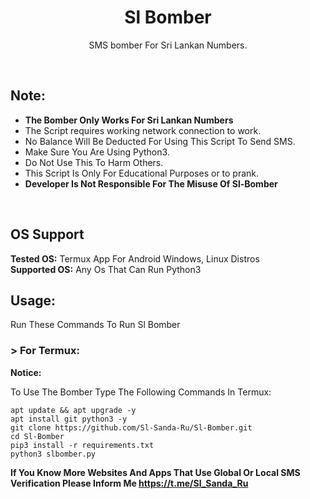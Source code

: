 <h1 align="center">Sl Bomber</h1>
<p align="center">SMS bomber For Sri Lankan Numbers.</p><br>

## Note:
- **The Bomber Only Works For Sri Lankan Numbers**
- The Script requires working network connection to work.
- No Balance Will Be Deducted For Using This Script To Send SMS.
- Make Sure You Are Using Python3.
- Do Not Use This To Harm Others.
- This Script Is Only For Educational Purposes or to prank.
- **Developer Is Not Responsible For The Misuse Of Sl-Bomber**
<br>

## OS Support
**Tested OS:**
Termux App For Android
Windows,
Linux Distros
<br>
**Supported OS:**
Any Os That Can Run Python3

## Usage:

Run These Commands To Run Sl Bomber

### > For Termux:

**Notice:** 

To Use The Bomber Type The Following Commands In Termux:
```
apt update && apt upgrade -y
apt install git python3 -y
git clone https://github.com/Sl-Sanda-Ru/Sl-Bomber.git
cd Sl-Bomber
pip3 install -r requirements.txt
python3 slbomber.py
```
**If You Know More Websites And Apps That Use Global Or Local SMS Verification Please Inform Me https://t.me/Sl_Sanda_Ru**
